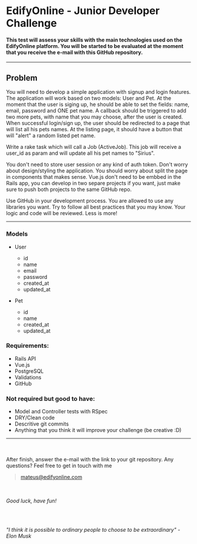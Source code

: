 # EdifyOnline - Junior Developer Challenge
#### This test will assess your skills with the main technologies used on the EdifyOnline platform. You will be started to be evaluated at the moment that you receive the e-mail with this GitHub repository.
---  

## Problem
You will need to develop a simple application with signup and login features. The application will work based on two models: User and Pet. At the moment that the user is siging up, he should be able to set the fields: name, email, password and ONE pet name. A callback should be triggered to add two more pets, with name that you may choose, after the user is created. When successful login/sign up, the user should be redirected to a page that will list all his pets names. At the listing page, it should have a button that will "alert" a random listed pet name.

Write a rake task which will call a Job (ActiveJob). This job will receive a user_id as param and will update all his pet names to "Sirius".

You don't need to store user session or any kind of auth token. Don't worry about design/styling the application. You should worry about split the page in components that makes sense.
Vue.js don't need to be embbed in the Rails app, you can develop in two separe projects if you want, just make sure to push both projects to the same GitHub repo.

Use GitHub in your development process. You are allowed to use any libraries you want. Try to follow all best practices that you may know. Your logic and code will be reviewed. Less is more!  

---
### Models
- User
    - id
    - name
    - email
    - password
    - created_at
    - updated_at

- Pet
    - id
    - name
    - created_at
    - updated_at

### Requirements:
- Rails API
- Vue.js
- PostgreSQL
- Validations
- GitHub

### Not required but good to have:
- Model and Controller tests with RSpec
- DRY/Clean code
- Descritive git commits
- Anything that you think it will improve your challenge (be creative :D)

---
<br></br>
After finish, answer the e-mail with the link to your git repository. Any questions? Feel free to get in touch with me
> mateus@edifyonline.com

<br></br>
_Good luck, have fun!_

<br></br>

*"I think it is possible to ordinary people to choose to be extraordinary" - Elon Musk*